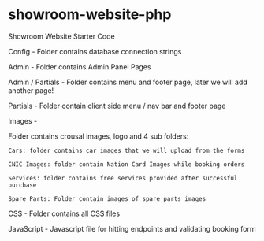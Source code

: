# showroom-website-php
Showroom Website Starter Code

Config - 
  Folder contains database connection strings
  
Admin - 
  Folder contains Admin Panel Pages

Admin / Partials - 
  Folder contains menu and footer page, later we will add another page!
  
Partials - 
  Folder contain client side menu / nav bar and footer page
  
Images - 

  Folder contains crousal images, logo and 4 sub folders:
  
    Cars: folder contains car images that we will upload from the forms
    
    CNIC Images: folder contain Nation Card Images while booking orders
    
    Services: folder contains free services provided after successful purchase
    
    Spare Parts: Folder contain images of spare parts images
    
CSS - 
  Folder contains all CSS files
  
JavaScript - 
  Javascript file for hitting endpoints and validating booking form
